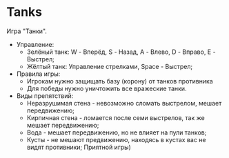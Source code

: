 # Tanks
Игра "Танки".
- Управление:
  - Зелёный танк: W - Вперёд, S - Назад, A - Влево, D - Вправо, E - Выстрел;
  - Жёлтый танк: Управление стрелками, Space - Выстрел;
- Правила игры: 
  - Игрокам нужно защищать базу (корону) от танков противника
  - Для победы нужно уничтожить все вражеские танки.
- Виды препятствий:
  - Неразрушимая стена - невозможно сломать выстрелом, мешает передвижению;
  - Кирпичная стена - ломается после семи выстрелов, так же мешает передвижению;
  - Вода - мешает передвижению, но не влияет на пули танков;
  - Кусты - не мешают предвижению, находясь в кустах вас не видят противники;
Приятной игры)
